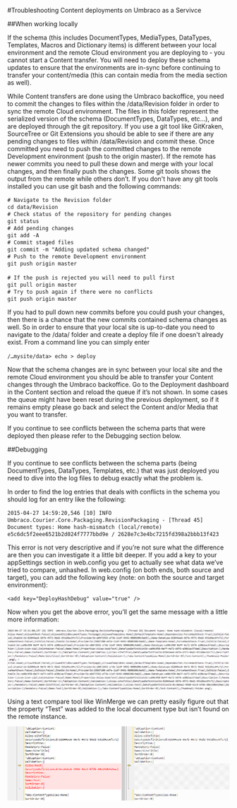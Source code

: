 #Troubleshooting Content deployments on Umbraco as a Servivce

##When working locally

If the schema (this includes DocumentTypes, MediaTypes, DataTypes, Templates, Macros and Dictionary items) is different between your local environment and the remote Cloud environment you are deploying to - you cannot start a Content transfer. You will need to deploy these schema updates to ensure that the environments are in-sync before continuing to transfer your content/media (this can contain media from the media section as well).

While Content transfers are done using the Umbraco backoffice, you need to commit the changes to files within the /data/Revision folder in order to sync the remote Cloud environment. The files in this folder represent the serialized version of the schema (DocumentTypes, DataTypes, etc...), and are deployed through the git repository.
If you use a git tool like GitKraken, SourceTree or Git Extensions you should be able to see if there are any pending changes to files within /data/Revision and commit these. Once committed you need to push the committed changes to the remote Development environment (push to the origin master). If the remote has newer commits you need to pull these down and merge with your local changes, and then finally push the changes. Some git tools shows the output from the remote while others don’t.
If you don't have any git tools installed you can use git bash and the following commands:

    # Navigate to the Revision folder
    cd data/Revision
    # Check status of the repository for pending changes
    git status
    # Add pending changes
    git add -A
    # Commit staged files
    git commit -m "Adding updated schema changed"
    # Push to the remote Development environment
    git push origin master
    
    # If the push is rejected you will need to pull first
    git pull origin master
    # Try to push again if there were no conflicts
    git push origin master

If you had to pull down new commits before you could push your changes, then there is a chance that the new commits contained schema changes as well. So in order to ensure that your local site is up-to-date you need to navigate to the /data/ folder and create a deploy  file if one doesn't already exist. From a command line you can simply enter

`/…mysite/data> echo > deploy` 

Now that the schema changes are in sync between your local site and the remote Cloud environment you should be able to transfer your Content changes through the Umbraco backoffice. Go to the Deployment dashboard in the Content section and reload the queue if it’s not shown. In some cases the queue might have been reset during the previous deployment, so if it remains empty please go back and select the Content and/or Media that you want to transfer.

If you continue to see conflicts between the schema parts that were deployed then please refer to the Debugging section below.

##Debugging

If you continue to see conflicts between the schema parts (being DocumentTypes, DataTypes, Templates, etc.) that was just deployed you need to dive into the log files to debug exactly what the problem is.

In order to find the log entries that deals with conflicts in the schema you should log for an entry like the following:


    2015-04-27 14:59:20,546 [10] INFO  Umbraco.Courier.Core.Packaging.RevisionPackaging - [Thread 45] Document types: Home hash-mismatch (local/remote) e5c6dc5f2eee6521b2d024f7777bbd9e / 2628e7c3e4bc7215fd398a2bbb13f423

This error is not very descriptive and if you’re not sure what the difference are then you can investigate it a little bit deeper. If you add a key to your appSettings section in web.config you get to actually see what data we’ve tried to compare, unhashed.
In web.config (on both ends, both source and target), you can add the following key (note: on both the source and target environment):

    <add key="DeployHashDebug" value="true" />

Now when you get the above error, you’ll get the same message with a little more information:

![clone dialog](images/image07.png)

Using a text compare tool like WinMerge we can pretty easily figure out that the property “Test” was added to the local document type but isn’t found on the remote instance.

![clone dialog](images/image00.png)

